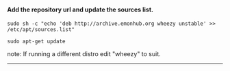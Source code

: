 #### Add the repository url and update the sources list.

    sudo sh -c "echo 'deb http://archive.emonhub.org wheezy unstable' >> /etc/apt/sources.list"
    
    sudo apt-get update
    
note: If running a different distro edit "wheezy" to suit.

---------------------------------------------------------------
